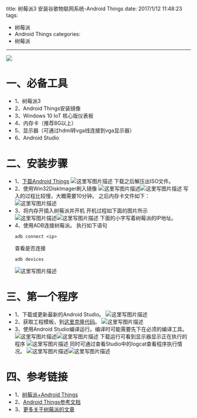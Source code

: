 title: 树莓派3 安装谷歌物联网系统-Android Things
date: 2017/1/12 11:48:23
tags:
- 树莓派
- Android Things
categories:
- 树莓派
---

![](http://od68ytlrn.bkt.clouddn.com/Android%20Things.png)

# 一、必备工具
- 1、树莓派3
- 2、Android Things安装镜像
- 3、Windows 10 IoT 核心版仪表板
- 4、内存卡（推荐8G以上）
- 5、显示器（可通过hdmi转vga线连接到vga显示器）
- 6、Android Studio

<!-- more -->

# 二、安装步骤
- 1、[下载Android Things](https://developer.android.com/things/preview/download.html)
![这里写图片描述](http://p7tst3obo.bkt.clouddn.com/20170112112357082?imageView2/0/interlace/1/q/100|watermark/2/text/Y3lhbmcudGVjaA==/font/Y29uc29sYXM=/fontsize/720/fill/I0Q0RUVGMQ==/dissolve/69/gravity/SouthEast/dx/10/dy/10)
下载之后解压出ISO文件。
- 2、使用Win32DiskImager刷入镜像
![这里写图片描述](http://p7tst3obo.bkt.clouddn.com/20170112112428676?imageView2/0/interlace/1/q/100|watermark/2/text/Y3lhbmcudGVjaA==/font/Y29uc29sYXM=/fontsize/720/fill/I0Q0RUVGMQ==/dissolve/69/gravity/SouthEast/dx/10/dy/10)![这里写图片描述](http://p7tst3obo.bkt.clouddn.com/20170112112436598?imageView2/0/interlace/1/q/100|watermark/2/text/Y3lhbmcudGVjaA==/font/Y29uc29sYXM=/fontsize/720/fill/I0Q0RUVGMQ==/dissolve/69/gravity/SouthEast/dx/10/dy/10)
写入的过程比较慢，大概需要10分钟。
之后内存卡文件如下：
![这里写图片描述](http://p7tst3obo.bkt.clouddn.com/20170112112522945?imageView2/0/interlace/1/q/100|watermark/2/text/Y3lhbmcudGVjaA==/font/Y29uc29sYXM=/fontsize/720/fill/I0Q0RUVGMQ==/dissolve/69/gravity/SouthEast/dx/10/dy/10)
- 3、将内存开插入树莓派并开机
开机过程如下面的图片所示
![这里写图片描述](http://p7tst3obo.bkt.clouddn.com/20170112113244868?imageView2/0/interlace/1/q/100|watermark/2/text/Y3lhbmcudGVjaA==/font/Y29uc29sYXM=/fontsize/720/fill/I0Q0RUVGMQ==/dissolve/69/gravity/SouthEast/dx/10/dy/10)![这里写图片描述](http://p7tst3obo.bkt.clouddn.com/20170112113306134?imageView2/0/interlace/1/q/100|watermark/2/text/Y3lhbmcudGVjaA==/font/Y29uc29sYXM=/fontsize/720/fill/I0Q0RUVGMQ==/dissolve/69/gravity/SouthEast/dx/10/dy/10)
下面的小字写着树莓派的IP地址。
- 4、使用ADB连接树莓派。
执行如下语句
  ```
  adb connect <ip>
  ```
  查看是否连接
  ```
  adb devices
  ```
  ![这里写图片描述](http://p7tst3obo.bkt.clouddn.com/20170112114039011?imageView2/0/interlace/1/q/100|watermark/2/text/Y3lhbmcudGVjaA==/font/Y29uc29sYXM=/fontsize/720/fill/I0Q0RUVGMQ==/dissolve/69/gravity/SouthEast/dx/10/dy/10)

# 三、第一个程序
- 1、下载或更新最新的Android Studio。
![这里写图片描述](http://p7tst3obo.bkt.clouddn.com/20170112114125574?imageView2/0/interlace/1/q/100|watermark/2/text/Y3lhbmcudGVjaA==/font/Y29uc29sYXM=/fontsize/720/fill/I0Q0RUVGMQ==/dissolve/69/gravity/SouthEast/dx/10/dy/10)
- 2、获取工程模板，到[这里克隆代码](https://github.com/androidthings/new-project-template)。
![这里写图片描述](http://p7tst3obo.bkt.clouddn.com/20170112114142231?imageView2/0/interlace/1/q/100|watermark/2/text/Y3lhbmcudGVjaA==/font/Y29uc29sYXM=/fontsize/720/fill/I0Q0RUVGMQ==/dissolve/69/gravity/SouthEast/dx/10/dy/10)
- 3、使用Android Studio编译运行。编译时可能需要先下在必须的编译工具。
![这里写图片描述](http://p7tst3obo.bkt.clouddn.com/20170112114234841?imageView2/0/interlace/1/q/100|watermark/2/text/Y3lhbmcudGVjaA==/font/Y29uc29sYXM=/fontsize/720/fill/I0Q0RUVGMQ==/dissolve/69/gravity/SouthEast/dx/10/dy/10)![这里写图片描述](http://p7tst3obo.bkt.clouddn.com/20170112114327419?imageView2/0/interlace/1/q/100|watermark/2/text/Y3lhbmcudGVjaA==/font/Y29uc29sYXM=/fontsize/720/fill/I0Q0RUVGMQ==/dissolve/69/gravity/SouthEast/dx/10/dy/10)
下载运行可看到显示器显示正在执行的程序
![这里写图片描述](http://p7tst3obo.bkt.clouddn.com/20170112114446391?imageView2/0/interlace/1/q/100|watermark/2/text/Y3lhbmcudGVjaA==/font/Y29uc29sYXM=/fontsize/720/fill/I0Q0RUVGMQ==/dissolve/69/gravity/SouthEast/dx/10/dy/10)
同时可通过查看Studio中的logcat查看程序执行情况。
![这里写图片描述](http://p7tst3obo.bkt.clouddn.com/20170112114544767?imageView2/0/interlace/1/q/100|watermark/2/text/Y3lhbmcudGVjaA==/font/Y29uc29sYXM=/fontsize/720/fill/I0Q0RUVGMQ==/dissolve/69/gravity/SouthEast/dx/10/dy/10)![这里写图片描述](http://p7tst3obo.bkt.clouddn.com/20170112114600889?imageView2/0/interlace/1/q/100|watermark/2/text/Y3lhbmcudGVjaA==/font/Y29uc29sYXM=/fontsize/720/fill/I0Q0RUVGMQ==/dissolve/69/gravity/SouthEast/dx/10/dy/10)
# 四、参考链接
- 1、[树莓派+Android Things](http://blog.csdn.net/joe544351900/article/details/54314333)
- 2、[Android Things参考文档](https://developer.android.com/things/hardware/raspberrypi.html)
- 3、[更多关于树莓派的文章](http://cyang.tech/categories/%E6%A0%91%E8%8E%93%E6%B4%BE/)
